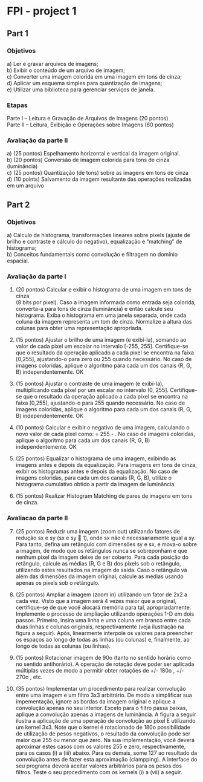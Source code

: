 # FPI - project 1

## Part 1
### Objetivos

a) Ler e gravar arquivos de imagens;<br/>
b) Exibir o conteúdo de um arquivo de imagem;<br/>
c) Converter uma imagem colorida em uma imagem em tons de cinza;<br/>
d) Aplicar um esquema simples para quantização de imagens;<br/>
e) Utilizar uma biblioteca para gerenciar serviços de janela.<br/>

### Etapas

Parte I – Leitura e Gravação de Arquivos de Imagens (20 pontos)<br/>
Parte II – Leitura, Exibição e Operações sobre Imagens (80 pontos)

### Avaliação da parte II

a) (25 pontos) Espelhamento horizontal e vertical da imagem original.<br/>
b) (20 pontos) Conversão de imagem colorida para tons de cinza (luminância)<br/>
c) (25 pontos) Quantização (de tons) sobre as imagens em tons de cinza<br/>
d) (10 points) Salvamento da imagem resultante das operações realizadas em um arquivo<br/>


## Part 2
### Objetivos

a) Cálculo de histograma, transformações lineares sobre pixels (ajuste de brilho e
contraste e cálculo do negativo), equalização e “matching” de histograma;<br/>
b) Conceitos fundamentais como convolução e filtragem no domínio espacial. 

### Avaliação da parte I

1) (20 pontos) Calcular e exibir o histograma de uma imagem em tons de cinza<br/> 
    (8 bits por pixel). Caso a imagem informada como entrada seja colorida, converta-a para tons de cinza
    (luminância) e então calcule seu histograma. Exiba o histograma em uma janela separada,
    onde cada coluna da imagem representa um tom de cinza. Normalize a altura das colunas
    para obter uma representação apropriada.

2) (15 pontos) Ajustar o brilho de uma imagem (e exibí-la), somando ao valor de cada pixel
    um escalar no intervalo [-255, 255]. Certifique-se que o resultado da operação aplicado a
    cada pixel se encontra na faixa [0,255], ajustando-o para zero ou 255 quando necessário. No
    caso de imagens coloridas, aplique o algoritmo para cada um dos canais (R, G, B)
    independentemente. OK

3) (15 pontos) Ajustar o contraste de uma imagem (e exibí-la), multiplicando cada pixel por
    um escalar no intervalo (0, 255]. Certifique-se que o resultado da operação aplicado a cada
    pixel se encontra na faixa [0,255], ajustando-o para 255 quando necessário. No caso de
    imagens coloridas, aplique o algoritmo para cada um dos canais (R, G, B)
    independentemente. OK

4) (10 pontos) Calcular e exibir o negativo de uma imagem, calculando o novo valor de cada
    pixel como: <novo valor> = 255 - <antigo valor>. No caso de imagens coloridas, aplique o
    algoritmo para cada um dos canais (R, G, B) independentemente. OK

5) (25 pontos) Equalizar o histograma de uma imagem, exibindo as imagens antes e depois
    da equalização. Para imagens em tons de cinza, exibir os histogramas antes e depois da
    equalização. No caso de imagens coloridas, para cada um dos canais (R, G, B), utilize o
    histograma cumulativo obtido a partir da imagem de luminância. 

6) (15 pontos) Realizar Histogram Matching de pares de imagens em tons de cinza. 


### Avaliacao da parte II

7) (25 pontos) Reduzir uma imagem (zoom out) utilizando fatores de redução sx e sy (sx e sy
     1), onde sx não é necessariamente igual a sy. Para tanto, defina um retângulo com
    dimensões sy e sx, e mova-o sobre a imagem, de modo que os retângulos nunca se
    sobreponham e que nenhum pixel da imagem deixe de ser coberto. Para cada posição do
    retângulo, calcule as médias (R, G e B) dos pixels sob o retângulo, utilizando estes resultados
    na imagem de saída. Caso o retângulo vá além das dimensões da imagem original, calcule as
    médias usando apenas os pixels sob o retângulo.

8) (25 pontos) Ampliar a imagem (zoom in) utilizando um fator de 2x2 a cada vez. Visto que
    a imagem será 4 vezes maior que a original, certifique-se de que você alocará memória para
    tal, apropriadamente. Implemente o processo de ampliação utilizando operações 1-D em dois
    passos. Primeiro, insira uma linha e uma coluna em branco entre cada duas linhas e colunas
    originais, respectivamente (veja ilustração na figura a seguir). Após, linearmente interpole os
    valores para preencher os espaços ao longo de todas as linhas (ou colunas) e, finalmente, ao
    longo de todas as colunas (ou linhas).

9) (15 pontos) Rotacionar imagem de 90o
    (tanto no sentido horário como no sentido antihorário). A operação de rotação deve poder ser aplicada múltiplas vezes de modo a permitir
    obter rotações de +/- 180o
    , +/- 270o
    , etc.
    
10) (35 pontos) Implementar um procedimento para realizar convolução entre uma imagem
    e um filtro 3x3 arbitrário. De modo a simplificar sua impementação, ignore as bordas da
    imagem original e aplique a convolução apenas no seu interior. Exceto para o filtro passa
    baixas, aplique a convolução apenas a imagens de luminância. A figura a seguir ilustra a
    aplicação de uma operação de convolução ao pixel E utilizando um kernel 3x3. Note que o
    kernel é rotacionado de 180o
    possibilidade de utilização de pesos negativos, o resultado da convolução pode ser maior que
    255 ou menor que zero. Na sua implementação, você deverá aproximar estes casos com os
    valores 255 e zero, respectivamente, para os casos (i) a (iii) abaixo. Para os demais, some
    127 ao resultado da convolução antes de fazer esta aproximação (clampping). A interface do
    seu programa deverá aceitar valores arbitrários para os pesos dos filtros. Teste o seu
    procedimento com os kernels (i) a (vii) a seguir. 